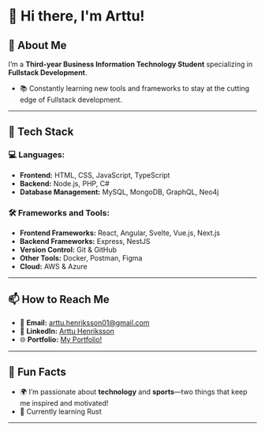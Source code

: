 # 👋 Hi there, I'm Arttu! 


## 🌟 About Me

I’m a **Third-year Business Information Technology Student** specializing in **Fullstack Development**. 

- 📚 Constantly learning new tools and frameworks to stay at the cutting edge of Fullstack development.

---

## 🔧 Tech Stack

### 💻 Languages:
- **Frontend:** HTML, CSS, JavaScript, TypeScript
- **Backend:** Node.js, PHP, C#
- **Database Management:** MySQL, MongoDB, GraphQL, Neo4j

### 🛠️ Frameworks and Tools:
- **Frontend Frameworks:** React, Angular, Svelte, Vue.js, Next.js
- **Backend Frameworks:** Express, NestJS
- **Version Control:** Git & GitHub
- **Other Tools:** Docker, Postman, Figma
- **Cloud:** AWS & Azure

---

## 📫 How to Reach Me

- 📧 **Email:** [arttu.henriksson01@gmail.com](mailto:arttu.henriksson01@gmail.com)
- 💼 **LinkedIn:** [Arttu Henriksson](https://www.linkedin.com/in/arttu-henriksson/)
- 🌐 **Portfolio:** [My Portfolio!](https://arttu-henriksson.netlify.app/)

---

## 🎯 Fun Facts
- 🌍 I’m passionate about **technology** and **sports**—two things that keep me inspired and motivated!
- 🌱 Currently learning Rust

---

